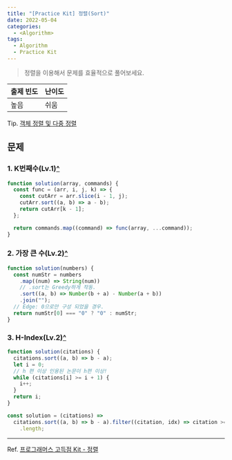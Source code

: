 ```yaml
---
title: "[Practice Kit] 정렬(Sort)"
date: 2022-05-04
categories:
  - <Algorithm>
tags:
  - Algorithm
  - Practice Kit
---
```


> 정렬을 이용해서 문제를 효율적으로 풀어보세요.

| 출제 빈도 | 난이도 |
| --------- | ------ |
| 높음      | 쉬움   |

Tip. [객체 정렬 및 다중 정렬](https://yuchanjeong.github.io/posts/algorithm/practice-kit/hash/#sort)

## 문제

### 1. K번째수(Lv.1)[^](https://programmers.co.kr/learn/courses/30/lessons/42748)

```js
function solution(array, commands) {
  const func = (arr, i, j, k) => {
    const cutArr = arr.slice(i - 1, j);
    cutArr.sort((a, b) => a - b);
    return cutArr[k - 1];
  };

  return commands.map((command) => func(array, ...command));
}
```

### 2. 가장 큰 수(Lv.2)[^](https://programmers.co.kr/learn/courses/30/lessons/42746)

```js
function solution(numbers) {
  const numStr = numbers
    .map((num) => String(num))
    // .sort는 Greedy하게 작동.
    .sort((a, b) => Number(b + a) - Number(a + b))
    .join("");
  // Edge: 0으로만 구성 되었을 경우.
  return numStr[0] === "0" ? "0" : numStr;
}
```

### 3. H-Index(Lv.2)[^](https://programmers.co.kr/learn/courses/30/lessons/42747?language=javascript)

```js
function solution(citations) {
  citations.sort((a, b) => b - a);
  let i = 0;
  // h 편 이상 인용된 논문이 h편 이상!
  while (citations[i] >= i + 1) {
    i++;
  }
  return i;
}
```

```js
const solution = (citations) =>
  citations.sort((a, b) => b - a).filter((citation, idx) => citation >= idx + 1)
    .length;
```

---

Ref. [프로그래머스 고득점 Kit - 정렬](https://programmers.co.kr/learn/courses/30/parts/12198)
